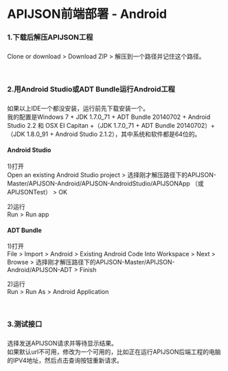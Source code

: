 # APIJSON前端部署 - Android 

### 1.下载后解压APIJSON工程<h3/>

Clone or download &gt; Download ZIP &gt; 解压到一个路径并记住这个路径。

<br />

### 2.用Android Studio或ADT Bundle运行Android工程<h3/>


如果以上IDE一个都没安装，运行前先下载安装一个。<br />
我的配置是Windows 7 + JDK 1.7.0_71 + ADT Bundle 20140702 + Android Studio 2.2 和 OSX EI Capitan +（JDK 1.7.0_71 + ADT Bundle 20140702）+（JDK 1.8.0_91 + Android Studio 2.1.2），其中系统和软件都是64位的。


#### Android Studio

1)打开<br />
Open an existing Android Studio project > 选择刚才解压路径下的APIJSON-Master/APIJSON-Android/APIJSON-AndroidStudio/APIJSONApp （或APIJSONTest） > OK

2)运行<br />
Run > Run app

#### ADT Bundle

1)打开<br />
File > Import > Android > Existing Android Code Into Workspace > Next > Browse > 选择刚才解压路径下的APIJSON-Master/APIJSON-Android/APIJSON-ADT > Finish

2)运行<br />
Run > Run As > Android Application

<br />

### 3.测试接口<h3/>

选择发送APIJSON请求并等待显示结果。<br />
如果默认url不可用，修改为一个可用的，比如正在运行APIJSON后端工程的电脑的IPV4地址，然后点击查询按钮重新请求。

<br />